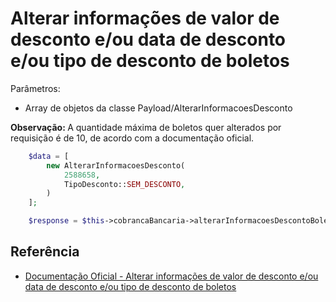 # Alterar informações de valor de desconto e/ou data de desconto e/ou tipo de desconto de boletos

Parâmetros:
- Array de objetos da classe Payload/AlterarInformacoesDesconto

<b>Observação: </b>A quantidade máxima de boletos quer alterados por requisição é de 10, de acordo com a documentação oficial.

```php
    $data = [
        new AlterarInformacoesDesconto(
            2588658,
            TipoDesconto::SEM_DESCONTO,
        )
    ];

    $response = $this->cobrancaBancaria->alterarInformacoesDescontoBoletos($data);
```


## Referência

- [Documentação Oficial - Alterar informações de valor de desconto e/ou data de desconto e/ou tipo de desconto de boletos](https://documenter.getpostman.com/view/20565799/Uzs6yNhe#e1a591a9-8935-4105-bad6-931bcc14a583)